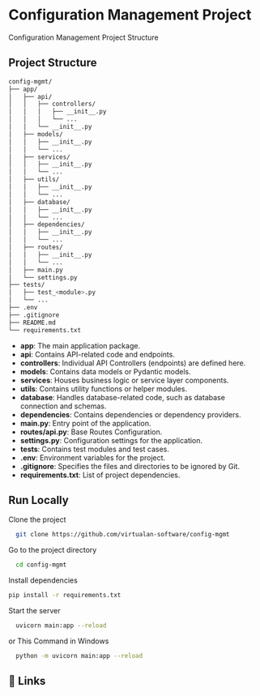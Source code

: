 # Configuration Management Project

Configuration Management  Project Structure

## Project Structure

```bash
config-mgmt/
├── app/ 
│   ├── api/
│   │   ├── controllers/
│   │   │   ├── __init__.py
│   │   │   └── ...
│   │   └── __init__.py
│   ├── models/
│   │   ├── __init__.py
│   │   └── ...
│   ├── services/
│   │   ├── __init__.py
│   │   └── ...
│   ├── utils/
│   │   ├── __init__.py
│   │   └── ...
│   ├── database/
│   │   ├── __init__.py
│   │   └── ...
│   ├── dependencies/
│   │   ├── __init__.py
│   │   └── ...
│   ├── routes/
│   │   ├── __init__.py
│   │   └── ...
│   ├── main.py
│   └── settings.py
├── tests/
│   ├── test_<module>.py
│   └── ...
├── .env
├── .gitignore
├── README.md
└── requirements.txt
```


- **app**: The main application package.
-    **api**: Contains API-related code and endpoints.
-    **controllers**: Individual API Controllers (endpoints) are defined here.
-    **models**: Contains data models or Pydantic models.
-    **services**: Houses business logic or service layer components.
-    **utils**: Contains utility functions or helper modules.
-    **database**: Handles database-related code, such as database connection and schemas.
-    **dependencies**: Contains dependencies or dependency providers.
-    **main.py**: Entry point of the application.
-    **routes/api.py**: Base Routes Configuration.
-    **settings.py**: Configuration settings for the application.
-    **tests**: Contains test modules and test cases.
-    **.env**: Environment variables for the project.
-    **.gitignore**: Specifies the files and directories to be ignored by Git.
-    **requirements.txt**: List of project dependencies.


## Run Locally

Clone the project

```bash
  git clone https://github.com/virtualan-software/config-mgmt
```

Go to the project directory

```bash
  cd config-mgmt
```

Install dependencies

```bash
pip install -r requirements.txt
```

Start the server

```bash
  uvicorn main:app --reload
```

or This Command in Windows

```bash
  python -m uvicorn main:app --reload
```


## 🔗 Links
